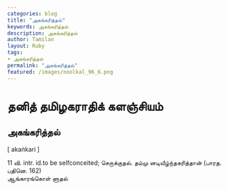 ```yaml
---  
categories: blog  
title: "அகங்கரித்தல்"
keywords: அகங்கரித்தல்  
description: அகங்கரித்தல்
author: Tamilan  
layout: Ruby  
tags:     
- அகங்கரித்தல்
permalink: "அகங்கரித்தல்"  
featured: /images/noolkal_96_6.png  
--- 
```

# தனித் தமிழகராதிக் களஞ்சியம்
## அகங்கரித்தல்

[ akaṅkari ]  
  
11 வி. intr. id.to be selfconceited; செருக்குதல். தம்மு னடிவீழ்ந்தகரித்தான் (பாரத. பதினெ. 162)  
ஆங்காரங்கொள் ளுதல்
